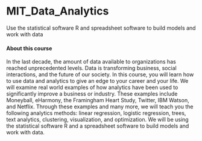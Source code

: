 # MIT_Data_Analytics
Use the statistical software R and spreadsheet software to build models and work with data

#### About this course
In the last decade, the amount of data available to organizations has reached unprecedented
levels. Data is transforming business, social interactions, and the future of our society. In this
course, you will learn how to use data and analytics to give an edge to your career and your
life. We will examine real world examples of how analytics have been used to significantly
improve a business or industry. These examples include Moneyball, eHarmony, the
Framingham Heart Study, Twitter, IBM Watson, and Netflix. Through these examples and
many more, we will teach you the following analytics methods: linear regression, logistic
regression, trees, text analytics, clustering, visualization, and optimization. We will be using
the statistical software R and a spreadsheet software to build models and work with data. 
